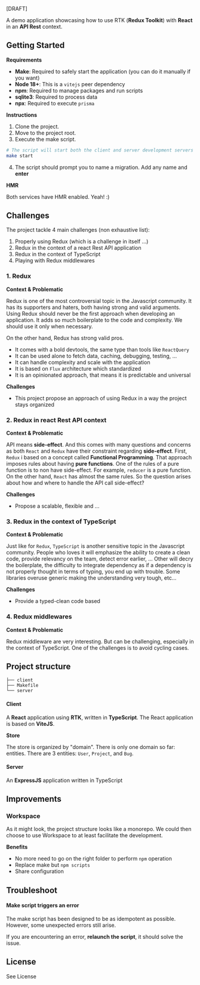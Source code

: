 [DRAFT]

A demo application showcasing how to use RTK (**Redux Toolkit**) with **React** in an **API Rest** context.

## Getting Started

**Requirements**

- **Make**: Required to safely start the application (you can do it manually if you want)
- **Node 18+**: This is a `vitejs` peer dependency
- **npm**: Required to manage packages and run scripts
- **sqlite3**: Required to process data
- **npx**: Required to execute `prisma`

**Instructions**

1. Clone the project.
2. Move to the project root.
3. Execute the make script.

```bash
# The script will start both the client and server development servers
make start
```

4. The script should prompt you to name a migration. Add any name and **enter**

**HMR**

Both services have HMR enabled. Yeah! :)

## Challenges

The project tackle 4 main challenges (non exhaustive list):

1. Properly using Redux (which is a challenge in itself ...)
2. Redux in the context of a react Rest API application
3. Redux in the context of TypeScript
4. Playing with Redux middlewares

### 1. Redux

**Context & Problematic**

Redux is one of the most controversial topic in the Javascript community. It has its supporters and haters, both having strong and valid arguments.
Using Redux should never be the first approach when developing an application.
It adds so much boilerplate to the code and complexity.
We should use it only when necessary.

On the other hand, Redux has strong valid pros.

- It comes with a bold devtools, the same type than tools like `ReactQuery`
- It can be used alone to fetch data, caching, debugging, testing, ...
- It can handle complexity and scale with the application
- It is based on `Flux` architecture which standardized
- It is an opinionated approach, that means it is predictable and universal

**Challenges**

- This project propose an approach of using Redux in a way the project stays organized

### 2. Redux in react Rest API context

**Context & Problematic**

API means **side-effect**. And this comes with many questions and concerns as both `React` and `Redux` have their constraint regarding **side-effect**.
First, `Redux` i based on a concept called **Functional Programming**. That approach imposes rules about having **pure functions**. One of the rules of a pure function is to non have side-effect. For example, `reducer` is a pure function.
On the other hand, `React` has almost the same rules.
So the question arises about how and where to handle the API call side-effect?

**Challenges**

- Propose a scalable, flexible and ...

### 3. Redux in the context of TypeScript

**Context & Problematic**

Just like for `Redux`, `TypeScript` is another sensitive topic in the Javascript community.
People who loves it will emphasize the ability to create a clean code, provide relevancy on the team, detect error earlier, ...
Other will decry the boilerplate, the difficulty to integrate dependency as if a dependency is not properly thought in terms of typing, you end up with trouble. Some libraries overuse generic making the understanding very tough, etc...

**Challenges**

- Provide a typed-clean code based

### 4. Redux middlewares

**Context & Problematic**

Redux middleware are very interesting. But can be challenging, especially in the context of TypeScript.
One of the challenges is to avoid cycling cases.

## Project structure

```
├── client
├── Makefile
└── server
```

#### Client

A **React** application using **RTK**, written in **TypeScript**.
The React application is based on **ViteJS**.

**Store**

The store is organized by "domain".
There is only one domain so far: entities.
There are 3 entities: `User`, `Project`, and `Bug`.

#### Server

An **ExpressJS** application written in TypeScript

## Improvements

### Workspace

As it might look, the project structure looks like a monorepo.
We could then choose to use Workspace to at least facilitate the development.

**Benefits**

- No more need to go on the right folder to perform `npm` operation
- Replace make but `npm scripts`
- Share configuration

## Troubleshoot

#### Make script triggers an error

The make script has been designed to be as idempotent as possible.
However, some unexpected errors still arise.

If you are encountering an error, **relaunch the script**, it should solve the issue.

## License

See License
